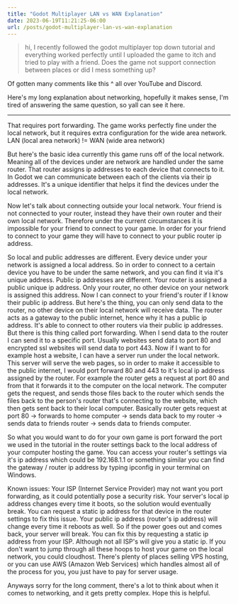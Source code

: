 ```yaml
---
title: "Godot Multiplayer LAN vs WAN Explanation"
date: 2023-06-19T11:21:25-06:00
url: /posts/godot-multiplayer-lan-vs-wan-explanation
---
```


> hi, I recently followed the godot multiplayer top down tutorial and everything worked perfectly until I uploaded the game to itch and tried to play with a friend. Does the game not support connection between places or did I mess something up?

Of gotten many comments like this ^ all over YouTube and Discord.

Here's my long explanation about networking, hopefully it makes sense, I'm tired of answering the same question, so yall can see it here.

---

That requires port forwarding. The game works perfectly fine under the local network, but it requires extra configuration for the wide area network. LAN (local area network) != WAN (wide area network)

But here's the basic idea currently this game runs off of the local network. Meaning all of the devices under are network are handled under the same router. That router assigns ip addresses to each device that connects to it. In Godot we can communicate between each of the clients via their ip addresses. It's a unique identifier that helps it find the devices under the local network.

Now let's talk about connecting outside your local network. Your friend is not connected to your router, instead they have their own router and their own local network. Therefore under the current circumstances it is impossible for your friend to connect to your game. In order for your friend to connect to your game they will have to connect to your public router ip address.

So local and public addresses are different. Every device under your network is assigned a local address. So in order to connect to a certain device you have to be under the same network, and you can find it via it's unique address. Public ip addresses are different. Your router is assigned a public unique ip address. Only your router, no other device on your network is assigned this address. Now I can connect to your friend's router if I know their public ip address. But here's the thing, you can only send data to the router, no other device on their local network will receive data. The router acts as a gateway to the public internet, hence why it has a public ip address. It's able to connect to other routers via their public ip addresses.
But there is this thing called port forwarding. When I send data to the router I can send it to a specific port. Usually websites send data to port 80 and encrypted ssl websites will send data to port 443. Now if I want to for example host a website, I can have a server run under the local network. This server will serve the web pages, so in order to make it accessible to the public internet, I would port forward 80 and 443 to it's local ip address assigned by the router. For example the router gets a request at port 80 and from that it forwards it to the computer on the local network. The computer gets the request, and sends those files back to the router which sends the files back to the person's router that's connecting to the website, which then gets sent back to their local computer. Basically router gets request at port 80 -> forwards to home computer -> sends data back to my router -> sends data to friends router -> sends data to friends computer.

So what you would want to do for your own game is port forward the port we used in the tutorial in the router settings back to the local address of your computer hosting the game. You can access your router's settings via it's ip address which could be 192.168.1.1 or something similar you can find the gateway / router ip address by typing ipconfig in your terminal on Windows.

Known issues:
Your ISP (Internet Service Provider) may not want you port forwarding, as it could potentially pose a security risk.
Your server's local ip address changes every time it boots, so the solution would eventually break. You can request a static ip address for that device in the router settings to fix this issue.
Your public ip address (router's ip address) will change every time it reboots as well. So if the power goes out and comes back, your server will break. You can fix this by requesting a static ip address from your ISP. Although not all ISP's will give you a static ip.
If you don't want to jump through all these hoops to host your game on the local network, you could cloudhost.
There's plenty of places selling VPS hosting, or you can use AWS (Amazon Web Services) which handles almost all of the process for you, you just have to pay for server usage.

Anyways sorry for the long comment, there's a lot to think about when it comes to networking, and it gets pretty complex. Hope this is helpful.
